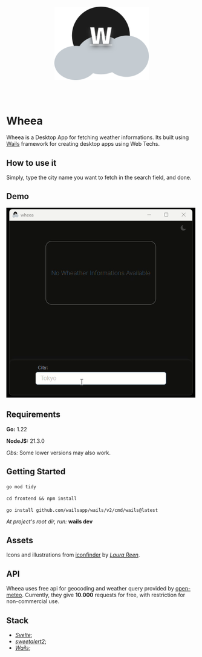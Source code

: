 <p align="center">
    <img src="build/appicon.png" width=250/>
</p>
<br>
<br>

# Wheea

Wheea is a Desktop App for fetching weather informations. Its built using [Wails](https://wails.io/) framework for creating desktop apps using Web Techs.

## How to use it

Simply, type the city name you want to fetch in the search field, and done.

## Demo

![wheea gif demo](wheea-demo.gif)

## Requirements
**Go:** 1.22

**NodeJS:** 21.3.0

*Obs:* Some lower versions may also work.

## Getting Started
`go mod tidy`

`cd frontend && npm install`

`go install github.com/wailsapp/wails/v2/cmd/wails@latest`

*At project's root dir, run:* **wails dev**

## Assets
Icons and illustrations from [iconfinder](https://www.iconfinder.com/) by *[Laura Reen](https://www.iconfinder.com/search?designer=laurareen)*.

## API
 Wheea uses free api for geocoding and weather query provided by [open-meteo](https://open-meteo.com/). Currently, they give **10.000** requests for free, with restriction for non-commercial use.

## Stack
 - *[Svelte](https://svelte.dev/)*;
 - *[sweetalert2](https://sweetalert2.github.io/)*;
 - *[Wails](https://wails.io/)*;

